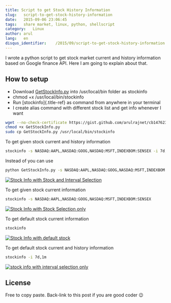 ```yaml
---
title: Script to get Stock History Information
slug:   script-to-get-stock-history-information
date:   2015-09-06 23:06:45
tags:   share market, linux, python, shellscript
category:   Linux
author: arul
lang:   en
disqus_identifier:    /2015/09/script-to-get-stock-history-information.html
---
```


I wrote a python script to get stock market current and history
information based on Google finance API. Here I am going to explain
about that.

## How to setup

-   Download
    [GetStockInfo.py](https://gist.github.com/arulrajnet/cb1476234967717a4d6d)
    into /usr/local/bin folder as stockinfo
-   chmod +x /usr/local/bin/stockinfo
-   Run [stockinfo]{.title-ref} as command from anywhere in your
    terminal
-   I create alias command with different stock list and get info
    whenever I want

``` bash
wget --no-check-certificate https://gist.github.com/arulrajnet/cb1476234967717a4d6d/raw/GetStockInfo.py
chmod +x GetStockInfo.py
sudo cp GetStockInfo.py /usr/local/bin/stockinfo
```

To get given stock current and history information

``` bash
stockinfo -s NASDAQ:AAPL,NASDAQ:GOOG,NASDAQ:MSFT,INDEXBOM:SENSEX -i 7d,1m,1y
```

Instead of you can use

``` bash
python GetStockInfo.py -s NASDAQ:AAPL,NASDAQ:GOOG,NASDAQ:MSFT,INDEXBOM:SENSEX -i 7d,1m,1y
```

[![Stock Info with Stock and Interval
Selection](https://cloud.githubusercontent.com/assets/834529/9387826/f2011440-477f-11e5-94b3-dacf7fd595db.png)](https://cloud.githubusercontent.com/assets/834529/9387826/f2011440-477f-11e5-94b3-dacf7fd595db.png)

To get given stock current information

``` bash
stockinfo -s NASDAQ:AAPL,NASDAQ:GOOG,NASDAQ:MSFT,INDEXBOM:SENSEX
```

[![Stock Info with Stock Selection
only](https://cloud.githubusercontent.com/assets/834529/9387855/16dc856a-4780-11e5-9c28-1af6d3511fb0.png)](https://cloud.githubusercontent.com/assets/834529/9387855/16dc856a-4780-11e5-9c28-1af6d3511fb0.png)

To get default stock current information

``` bash
stockinfo
```

[![Stock Info with default
stock](https://cloud.githubusercontent.com/assets/834529/9387927/6be8b38a-4780-11e5-9e94-b5189264c9d6.png)](https://cloud.githubusercontent.com/assets/834529/9387927/6be8b38a-4780-11e5-9e94-b5189264c9d6.png)

To get default stock current and history information

``` bash
stockinfo -i 7d,1m
```

[![stock info with interval selection
only](https://cloud.githubusercontent.com/assets/834529/9387975/b09f5254-4780-11e5-853c-efc6ed2f0bd6.png)](https://cloud.githubusercontent.com/assets/834529/9387975/b09f5254-4780-11e5-853c-efc6ed2f0bd6.png)

## License

Free to copy paste. Back-link to this post if you are good coder :wink:
